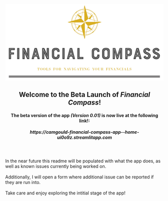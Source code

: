 <p align="center">
  <img
    src="https://github.com/CamGould/Financial_Compass/blob/main/supplemental/Top_logo-removebg.png?raw=true"
  >
</p>

<h2 align="center"> Welcome to the Beta Launch of <em>Financial Compass</em>!</h2>
<h4 align="center"> The beta version of the app <em>(Version 0.01)</em> is now live at the following link!</em>:</h4>
<h5 align="center">https://camgould-financial-compass-app--home-ui0o9z.streamlitapp.com</h5>
<br>
<br>
In the near future this readme will be populated with what the app does, as well as known issues currently being worked on.
<br>
<br>
Additionally, I will open a form where additional issue can be reported if they are run into.
<br>
<br>
Take care and enjoy exploring the intitial stage of the app!


